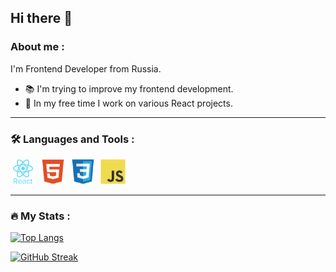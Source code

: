 ## Hi there 👋

### About me : 
I'm Frontend Developer from Russia.
- 📚 I'm trying to improve my frontend development.
- 💼 In my free time I work on various React projects.

- ---

### :hammer_and_wrench: Languages and Tools :

<div>
  <img src="https://github.com/devicons/devicon/blob/master/icons/react/react-original-wordmark.svg" title="React" alt="React" width="40" height="40"/>&nbsp;
  <img src="https://github.com/devicons/devicon/blob/master/icons/html5/html5-plain.svg" title="HTML" alt="HTML" width="40" height="40"/>&nbsp;
  <img src="https://github.com/devicons/devicon/blob/master/icons/css3/css3-original.svg" title="CSS" alt="CSS" width="40" height="40"/>&nbsp;
  <img src="https://github.com/devicons/devicon/blob/master/icons/javascript/javascript-original.svg" title="JS" alt="JS" width="40" height="40"/>&nbsp;
</div>

---

### :fire: My Stats :

[![Top Langs](https://github-readme-stats.vercel.app/api/top-langs/?username=Marin322&layout=compact&theme=vision-friendly-dark&include_all_commits=true&count_private=true)](https://github.com/anuraghazra/github-readme-stats)
<!--[![Ashutosh's github activity graph](https://github-readme-activity-graph.vercel.app/graph?username=Marin322&theme=github)](https://github.com/ashutosh00710/github-readme-activity-graph)-->

[![GitHub Streak](http://github-readme-streak-stats.herokuapp.com?user=Marin322&theme=github-dark-dimmed&background=0D1117&stroke=00D1FF&ring=00D1FF&fire=00D1FF&currStreakLabel=00D1FF&card_width=1000)](https://git.io/streak-stats)

<!--
**Marin322/Marin322** is a ✨ _special_ ✨ repository because its `README.md` (this file) appears on your GitHub profile.

Here are some ideas to get you started:

- 🔭 I’m currently working on ...
- 🌱 I’m currently learning ...
- 👯 I’m looking to collaborate on ...
- 🤔 I’m looking for help with ...
- 💬 Ask me about ...
- 📫 How to reach me: ...
- 😄 Pronouns: ...
- ⚡ Fun fact: ...
-->
